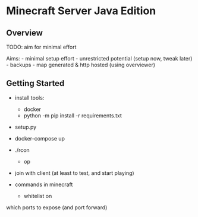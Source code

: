 # Minecraft Server Java Edition

## Overview

TODO: aim for minimal effort

Aims:
    - minimal setup effort
    - unrestricted potential (setup now, tweak later)
    - backups
    - map generated & http hosted (using overviewer)

## Getting Started

- install tools:
    - docker
    - python -m pip install -r requirements.txt
- setup.py
- docker-compose up

- ./rcon
    - op <your minecraft user>

- join with client (at least to test, and start playing)

- commands in minecraft
    - whitelist on

which ports to expose (and port forward)
